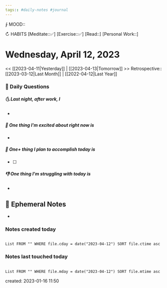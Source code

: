 ```yaml
---
tags:: #daily-notes #journal
---
```


⨑ MOOD::

↻ HABITS
[Meditate::✅]
[Exercise::✅]
[Read::]
[Personal Work::]

# Wednesday, April 12, 2023

<< [[2023-04-11|Yesterday]] | [[2023-04-13|Tomorrow]] >>
Retrospective:: [[2023-03-12|Last Month]] | [[2022-04-12|Last Year]]

### 📅 Daily Questions

##### 🌜 Last night, after work, I

-

##### 🙌 One thing I'm excited about right now is

-

##### 🚀 One+ thing I plan to accomplish today is

- [ ]

##### 👎 One thing I'm struggling with today is

-

## 📝 Ephemeral Notes

- 

### Notes created today

```dataview

List FROM "" WHERE file.cday = date("2023-04-12") SORT file.ctime asc

```

### Notes last touched today

```dataview

List FROM "" WHERE file.mday = date("2023-04-12") SORT file.mtime asc

```

created: 2023-01-16 11:50
